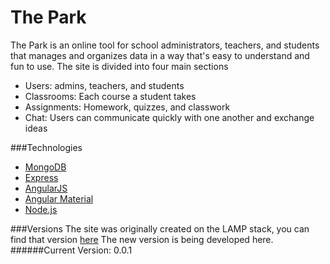 # The Park
The Park is an online tool for school administrators, teachers, and students that manages and organizes data in a way that's easy to understand and fun to use. The site is divided into four main sections
- Users: admins, teachers, and students 
- Classrooms: Each course a student takes
- Assignments: Homework, quizzes, and classwork
- Chat: Users can communicate quickly with one another and exchange ideas

###Technologies
- [MongoDB](https://www.mongodb.com/)
- [Express](http://expressjs.com/)
- [AngularJS](https://angularjs.org/)
- [Angular Material](https://material.angularjs.org/)
- [Node.js](https://nodejs.org/)

###Versions
The site was originally created on the LAMP stack, you can find that version [here](http://thepark.site) The new version is being developed here.
######Current Version: 0.0.1
